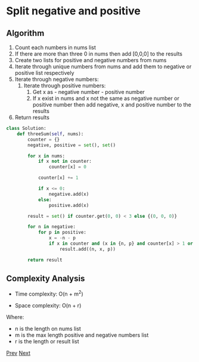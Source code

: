 # Split negative and positive

## Algorithm

1. Count each numbers in nums list
2. If there are more than three 0 in nums then add [0,0,0] to the results
3. Create two lists for positive and negative numbers from nums
4. Iterate through unique numbers from nums and add them to negative or positive list respectively
5. Iterate through negative numbers:
    1. Iterate through positive numbers:
        1. Get x as - negative number - positive number
        2. If x exist in nums and x not the same as negative number or positive number then add negative, x and positive number to the results
6. Return results

```python
class Solution:
    def threeSum(self, nums):
        counter = {}
        negative, positive = set(), set()

        for x in nums:
            if x not in counter:
                counter[x] = 0

            counter[x] += 1

            if x <= 0:
                negative.add(x)
            else:
                positive.add(x)

        result = set() if counter.get(0, 0) < 3 else {(0, 0, 0)}

        for n in negative:
            for p in positive:
                x = -n - p
                if x in counter and (x in {n, p} and counter[x] > 1 or n < x < p):
                    result.add((n, x, p))

        return result
```

## Complexity Analysis

* Time complexity: O(n + m<sup>2</sup>)

* Space complexity: O(n + r)

Where: 
 * n is the length on nums list
 * m is the max length positive and negative numbers list
 * r is the length or result list

[Prev](solution4.md) [Next](solution6.md)